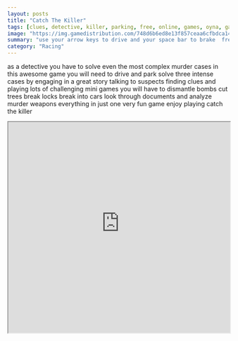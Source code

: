 ```yaml
---
layout: posts
title: "Catch The Killer"
tags: [clues, detective, killer, parking, free, online, games, oyna, game, free, games, play, play, games]
image: "https://img.gamedistribution.com/748d6b6ed8e13f857ceaa6cfbdca14b8.jpg"
summary: "use your arrow keys to drive and your space bar to brake  free online games oyna game free games play play games"
category: "Racing"
---
```


as a detective you have to solve even the most complex murder cases in this awesome game you will need to drive and park solve three intense cases by engaging in a great story talking to suspects finding clues and playing lots of challenging mini games you will have to dismantle bombs cut trees break locks break into cars look through documents and analyze murder weapons everything in just one very fun game enjoy playing catch the killer

<iframe width="100%" height="480px;" src="https://flash.gamedistribution.com?game=748d6b6ed8e13f857ceaa6cfbdca14b8"></iframe>